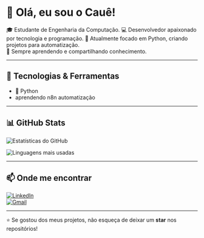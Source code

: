 # 👋 Olá, eu sou o Cauê!

🎓 Estudante de Engenharia da Computação. 
💻 Desenvolvedor apaixonado por tecnologia e programação. 
🐍 Atualmente focado em Python, criando projetos para automatização.  
🚀 Sempre aprendendo e compartilhando conhecimento. 

---

## 🚀 Tecnologias & Ferramentas

- 🐍 Python  
- aprendendo n8n automatização

---

## 📊 GitHub Stats

![Estatísticas do GitHub](https://github-readme-stats.vercel.app/api?username=caueregio&show_icons=true&theme=tokyonight)

![Linguagens mais usadas](https://github-readme-stats.vercel.app/api/top-langs/?username=SEUUSUARIO&layout=compact&theme=tokyonight)

---

## 📫 Onde me encontrar

[![LinkedIn](https://img.shields.io/badge/LinkedIn-blue?style=for-the-badge&logo=linkedin)](SEULINKEDIN)  
[![Gmail](https://img.shields.io/badge/Email-red?style=for-the-badge&logo=gmail&logoColor=white)](mailto:SEUEMAIL)

---

⭐ Se gostou dos meus projetos, não esqueça de deixar um **star** nos repositórios!
